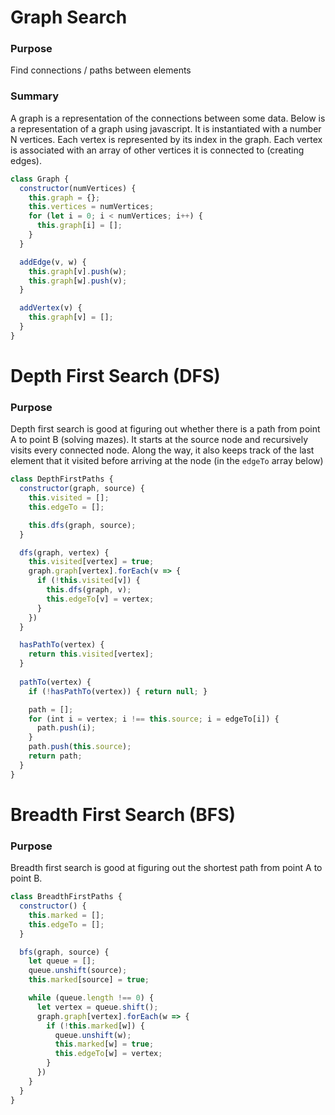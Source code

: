 # Graph Search

### Purpose
Find connections / paths between elements

### Summary
A graph is a representation of the connections between some data. Below
is a representation of a graph using javascript. It is instantiated with
a number N vertices. Each vertex is represented by its index in the graph. 
Each vertex is associated with an array of other vertices it is connected
to (creating edges).

```javascript
class Graph {
  constructor(numVertices) {
    this.graph = {};
    this.vertices = numVertices;
    for (let i = 0; i < numVertices; i++) {
      this.graph[i] = [];
    }
  }

  addEdge(v, w) {
    this.graph[v].push(w);
    this.graph[w].push(v);
  }

  addVertex(v) {
    this.graph[v] = [];
  }
}
```

# Depth First Search (DFS)

### Purpose
Depth first search is good at figuring out whether there is a path
from point A to point B (solving mazes). It starts at the source
node and recursively visits every connected node. Along the way,
it also keeps track of the last element that it visited before
arriving at the node (in the `edgeTo` array below)

```javascript
class DepthFirstPaths {
  constructor(graph, source) {
    this.visited = [];
    this.edgeTo = [];

    this.dfs(graph, source);
  }

  dfs(graph, vertex) {
    this.visited[vertex] = true;
    graph.graph[vertex].forEach(v => {
      if (!this.visited[v]) {
        this.dfs(graph, v);
        this.edgeTo[v] = vertex;
      }
    })
  }

  hasPathTo(vertex) {
    return this.visited[vertex];
  }
  
  pathTo(vertex) {
    if (!hasPathTo(vertex)) { return null; }

    path = [];
    for (int i = vertex; i !== this.source; i = edgeTo[i]) {
      path.push(i);
    }
    path.push(this.source);
    return path;
  }
}
```

# Breadth First Search (BFS)

### Purpose
Breadth first search is good at figuring out the shortest path
from point A to point B.

```javascript
class BreadthFirstPaths {
  constructor() {
    this.marked = [];
    this.edgeTo = [];
  }

  bfs(graph, source) {
    let queue = [];
    queue.unshift(source);
    this.marked[source] = true;

    while (queue.length !== 0) {
      let vertex = queue.shift();
      graph.graph[vertex].forEach(w => {
        if (!this.marked[w]) {
          queue.unshift(w);
          this.marked[w] = true;
          this.edgeTo[w] = vertex;
        }
      })
    }
  }
}
```
